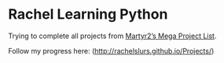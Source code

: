 Rachel Learning Python
========

Trying to complete all projects from [Martyr2’s Mega Project List](http://www.dreamincode.net/forums/topic/78802-martyr2s-mega-project-ideas-list/).


Follow my progress here: (http://rachelslurs.github.io/Projects/)